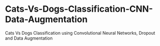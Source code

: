 # Cats-Vs-Dogs-Classification-CNN-Data-Augmentation
Cats Vs Dogs Classification using Convolutional Neural Networks, Dropout and Data Augmentation
